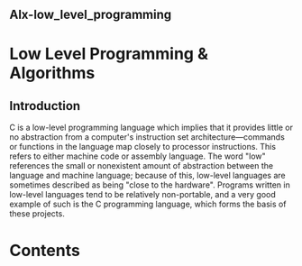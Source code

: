 ## Alx-low_level_programming

# Low Level Programming & Algorithms 

## Introduction

C is a low-level programming language which implies that it provides little or no abstraction from a computer's instruction set architecture—commands or functions in the language map closely to processor instructions. This refers to either machine code or assembly language. The word "low" references the small or nonexistent amount of abstraction between the language and machine language; because of this, low-level languages are sometimes described as being "close to the hardware". Programs written in low-level languages tend to be relatively non-portable, and a very good example of such is the C programming language, which forms the basis of these projects.

# Contents
